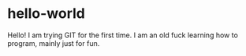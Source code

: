 # hello-world

Hello! I am trying GIT for the first time. I am an old fuck learning how to program, mainly just for fun.
